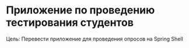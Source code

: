 # Приложение по проведению тестирования студентов

Цель: Перевести приложение для проведения опросов на Spring Shell